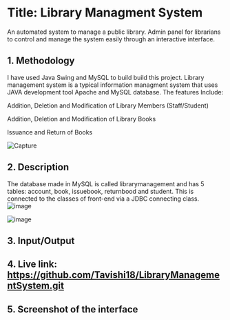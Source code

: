 # Title: Library Managment System
An automated system to manage a public library. Admin panel for librarians to control and manage the system easily through an interactive interface.

## 1. Methodology
I have used Java Swing and MySQL to build build this project. Library management system is a typical information managment system that uses JAVA development tool Apache
and MySQL database. The features  Include:

Addition, Deletion and Modification of Library Members (Staff/Student)  

Addition, Deletion and Modification of Library Books 

Issuance and Return of Books

![Capture](https://user-images.githubusercontent.com/83503708/208255886-938cfd64-d486-4e4f-9cd1-5633b5680062.PNG)


## 2. Description
The database made in MySQL is called librarymanagement and has 5 tables: account, book, issuebook, returnbood and student. This is connected to the classes of front-end via a JDBC connecting class.
![image](https://user-images.githubusercontent.com/83503708/208257383-d2c6e052-affd-40a9-a6fb-4b7d92bfcd05.png)

![image](https://user-images.githubusercontent.com/83503708/208257462-76e7b06c-6c6f-468d-93c0-5799f0da085b.png)


## 3. Input/Output

## 4. Live link: https://github.com/Tavishi18/LibraryManagementSystem.git


## 5. Screenshot of the interface


